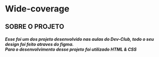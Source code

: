 # Wide-coverage

## <p>SOBRE O PROJETO</p>
<p><b><i>Esse foi um dos projeto desenvolvido nas aulas do Dev-Club, todo o seu design foi feito atraves do figma.<br>
Para o desenvolvimento desse projeto foi utilizado HTML & CSS</b></i></p>
